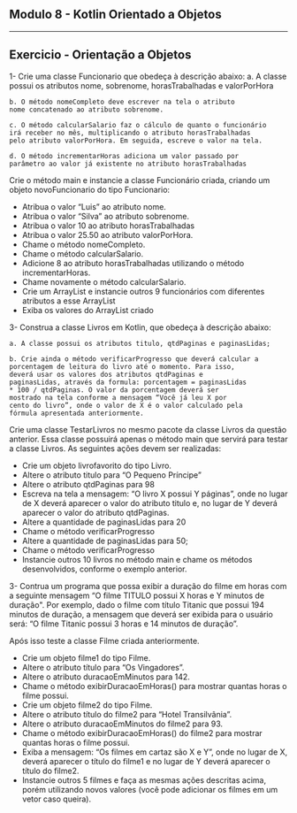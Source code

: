 ## Modulo 8 - Kotlin Orientado a Objetos
<hr>

<h2>Exercicio - Orientação a Objetos</h2>

1- Crie uma classe Funcionario que obedeça à descrição abaixo:
   a. A classe possui os atributos nome, sobrenome,
   horasTrabalhadas e valorPorHora

    b. O método nomeCompleto deve escrever na tela o atributo
    nome concatenado ao atributo sobrenome.

    c. O método calcularSalario faz o cálculo de quanto o funcionário
    irá receber no mês, multiplicando o atributo horasTrabalhadas
    pelo atributo valorPorHora. Em seguida, escreve o valor na tela.

    d. O método incrementarHoras adiciona um valor passado por
    parâmetro ao valor já existente no atributo horasTrabalhadas

Crie o método main e instancie a classe Funcionário criada, criando um
objeto novoFuncionario do tipo Funcionario:

- Atribua o valor “Luis” ao atributo nome.
- Atribua o valor “Silva” ao atributo sobrenome.
- Atribua o valor 10 ao atributo horasTrabalhadas
- Atribua o valor 25.50 ao atributo valorPorHora.
- Chame o método nomeCompleto.
- Chame o método calcularSalario.
- Adicione 8 ao atributo horasTrabalhadas utilizando o método
  incrementarHoras.
- Chame novamente o método calcularSalario.
- Crie um ArrayList e instancie outros 9 funcionários com diferentes
  atributos a esse ArrayList
- Exiba os valores do ArrayList criado

3- Construa a classe Livros em Kotlin, que obedeça à descrição abaixo:<br>


    a. A classe possui os atributos titulo, qtdPaginas e paginasLidas;

    b. Crie ainda o método verificarProgresso que deverá calcular a
    porcentagem de leitura do livro até o momento. Para isso,
    deverá usar os valores dos atributos qtdPaginas e
    paginasLidas, através da formula: porcentagem = paginasLidas
    * 100 / qtdPaginas. O valor da porcentagem deverá ser
    mostrado na tela conforme a mensagem “Você já leu X por
    cento do livro”, onde o valor de X é o valor calculado pela
    fórmula apresentada anteriormente.

Crie uma classe TestarLivros no mesmo pacote da classe Livros da questão
anterior. Essa classe possuirá apenas o método main que servirá para testar
a classe Livros. As seguintes ações devem ser realizadas:

- Crie um objeto livrofavorito do tipo Livro.
- Altere o atributo titulo para “O Pequeno Príncipe”
- Altere o atributo qtdPaginas para 98
- Escreva na tela a mensagem: “O livro X possui Y páginas”, onde no
  lugar de X deverá aparecer o valor do atributo titulo e, no lugar de Y
  deverá aparecer o valor do atributo qtdPaginas.
- Altere a quantidade de paginasLidas para 20
- Chame o método verificarProgresso
- Altere a quantidade de paginasLidas para 50;
- Chame o método verificarProgresso
- Instancie outros 10 livros no método main e chame os métodos
  desenvolvidos, conforme o exemplo anterior.

3- Contrua um programa que possa exibir a duração do filme em horas
   com a seguinte mensagem “O filme TITULO possui X horas e Y
   minutos de duração". Por exemplo, dado o filme com título Titanic
   que possui 194 minutos de duração, a mensagem que deverá ser
   exibida para o usuário será: “O filme Titanic possui 3 horas e 14
   minutos de duração”.

Após isso teste a classe Filme criada anteriormente.
- Crie um objeto filme1 do tipo Filme.
- Altere o atributo título para “Os Vingadores”.
- Altere o atributo duracaoEmMinutos para 142.
- Chame o método exibirDuracaoEmHoras() para mostrar quantas
  horas o filme possui.
- Crie um objeto filme2 do tipo Filme.
- Altere o atributo título do filme2 para “Hotel Transilvânia”.
- Altere o atributo duracaoEmMinutos do filme2 para 93.
- Chame o método exibirDuracaoEmHoras() do filme2 para mostrar
  quantas horas o filme possui.
- Exiba a mensagem: “Os filmes em cartaz são X e Y”, onde no lugar de
  X, deverá aparecer o título do filme1 e no lugar de Y deverá aparecer o
  título do filme2.
- Instancie outros 5 filmes e faça as mesmas ações descritas acima,
  porém utilizando novos valores (você pode adicionar os filmes em
  um vetor caso queira).